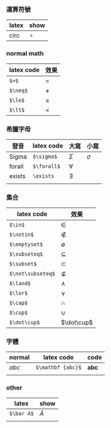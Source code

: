 ### 運算符號

| latex | show    |
| ----- | ------- |
| circ  | $\circ$ |

### normal math
| latex code | 效果     |
| ---------- | ------ |
| `$=$`      | $=$    |
| `$\neq$`   | $\neq$ |
| `$\le$`    | $\le$  |
| `$\lt$`    | $\lt$  |
### 希臘字母
| 發音     | latex code  | 大寫        | 小寫       |
| ------ | ----------- | --------- | -------- |
| Sigma  | `$\sigma$`  | $\Sigma$  | $\sigma$ |
| forall | `$\forall$` | $\forall$ |          |
| exists | `\exists`   | $\exists$ |          |
|        |             |           |          |

### 集合
| latex code        | 效果              |
| ----------------- | --------------- |
| `$\in$`           | $\in$           |
| `$\notin$`        | $\notin$        |
| `$\emptyset$`     | $\emptyset$     |
| `$\subseteq$`     | $\subseteq$     |
| `$\subset$`       | $\subset$       |
| `$\not\subseteq$` | $\not\subseteq$ |
| `$\land$`         | $\land$         |
| `$\lor$`          | $\lor$          |
| `$\cap$`          | $\cap$          |
| `$\cup$`          | $\cup$          |
| `$\dot\cup$`      | $\dot\cup$      |


### 字體
| normal | latex code        | code            |
| ------ | ----------------- | --------------- |
| $abc$  | `$\mathbf {abc}$` | $\mathbf {abc}$ |
|        |                   |                 |


### other

| latex      | show     |
| ---------- | -------- |
| `$\bar A$` | $\bar A$ |
|            |          |
